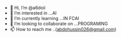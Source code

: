 - 👋 Hi, I’m @a6doii
- 👀 I’m interested in ...AI
- 🌱 I’m currently learning ...IN FCAI
- 💞️ I’m looking to collaborate on ...PROGRAMING
- 📫 How to reach me ..(abdohussin026@gmail.com)

<!---
a6doii/a6doii is a ✨ special ✨ repository because its `README.md` (this file) appears on your GitHub profile.
You can click the Preview link to take a look at your changes.
--->

